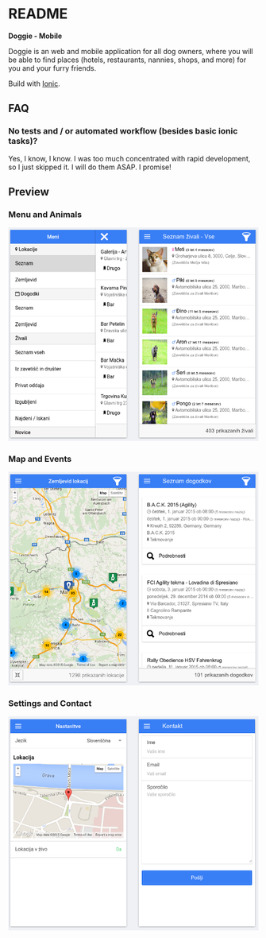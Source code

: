 README
======
**Doggie - Mobile**

Doggie is an web and mobile application for all dog owners, where you will be able to find places (hotels, restaurants, nannies, shops, and more) for you and your furry friends.

Build with [Ionic](http://ionicframework.com/).

FAQ
----------------
### No tests and / or automated workflow (besides basic ionic tasks)? 
Yes, I know, I know. I was too much concentrated with rapid development, so I just skipped it. I will do them ASAP. I promise!

Preview
----------------

### Menu and Animals ###
![Menu and Animals preview](doc/assets/images/preview.png)

### Map and Events ###
![Map and Events preview](doc/assets/images/preview2.png)

### Settings and Contact ###
![Settings and Contact preview](doc/assets/images/preview3.png)
